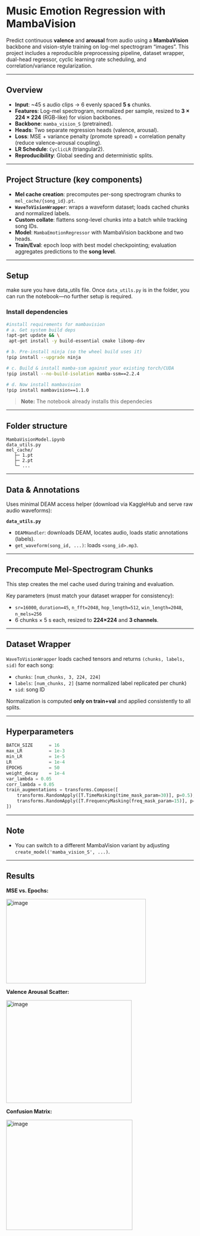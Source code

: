 # Music Emotion Regression with MambaVision

Predict continuous **valence** and **arousal** from audio using a **MambaVision** backbone and vision-style training on log-mel spectrogram “images”. This project includes a reproducible preprocessing pipeline, dataset wrapper, dual-head regressor, cyclic learning rate scheduling, and correlation/variance regularization.


---

## Overview

- **Input**: ~45 s audio clips → 6 evenly spaced **5 s** chunks.
- **Features**: Log-mel spectrogram, normalized per sample, resized to **3 × 224 × 224** (RGB-like) for vision backbones.
- **Backbone**: `mamba_vision_S` (pretrained).
- **Heads**: Two separate regression heads (valence, arousal).
- **Loss**: MSE + variance penalty (promote spread) + correlation penalty (reduce valence–arousal coupling).
- **LR Schedule**: `CyclicLR` (triangular2).
- **Reproducibility**: Global seeding and deterministic splits.

---

## Project Structure (key components)

- **Mel cache creation**: precomputes per-song spectrogram chunks to `mel_cache/{song_id}.pt`.
- **`WaveToVisionWrapper`**: wraps a waveform dataset; loads cached chunks and normalized labels.
- **Custom collate**: flattens song-level chunks into a batch while tracking song IDs.
- **Model**: `MambaEmotionRegressor` with MambaVision backbone and two heads.
- **Train/Eval**: epoch loop with best model checkpointing; evaluation aggregates predictions to the **song level**.

---

## Setup

make sure you have data_utils file. Once `data_utils.py` is in the folder, you can run the notebook—no further setup is required.

### Install dependencies

```bash
#install requirements for mambavision
# a. Get system build deps
!apt-get update && \
 apt-get install -y build-essential cmake libomp-dev

# b. Pre-install ninja (so the wheel build uses it)
!pip install --upgrade ninja

# c. Build & install mamba-ssm against your existing torch/CUDA
!pip install --no-build-isolation mamba-ssm==2.2.4

# d. Now install mambavision
!pip install mambavision==1.1.0
```

> **Note:** The notebook already installs this dependecies

---

## Folder structure
```text
MambaVisionModel.ipynb
data_utils.py
mel_cache/
   ├─ 1.pt
   ├─ 2.pt
   └─ ... 
```
---

## Data & Annotations

Uses minimal DEAM access helper (download via KaggleHub and serve raw audio waveforms):

**`data_utils.py`**
  - `DEAMHandler`: downloads DEAM, locates audio, loads static annotations (labels).
  - `get_waveform(song_id, ...)`: loads `<song_id>.mp3`.
---

## Precompute Mel-Spectrogram Chunks

This step creates the mel cache used during training and evaluation.

Key parameters (must match your dataset wrapper for consistency):
- `sr=16000`, `duration=45`, `n_fft=2048`, `hop_length=512`, `win_length=2048`, `n_mels=256`
- 6 chunks × 5 s each, resized to **224×224** and **3 channels**.


---

## Dataset Wrapper

`WaveToVisionWrapper` loads cached tensors and returns `(chunks, labels, sid)` for each song:
- `chunks`: `[num_chunks, 3, 224, 224]`
- `labels`: `[num_chunks, 2]` (same normalized label replicated per chunk)
- `sid`: song ID

Normalization is computed **only on train+val** and applied consistently to all splits.

---


## Hyperparameters

```python
BATCH_SIZE      = 16
max_LR          = 1e-3
min_LR          = 1e-5
LR              = 1e-4
EPOCHS          = 50
weight_decay    = 1e-4
var_lambda = 0.05
corr_lambda = 0.05
train_augmentations = transforms.Compose([
    transforms.RandomApply([T.TimeMasking(time_mask_param=30)], p=0.5),
    transforms.RandomApply([T.FrequencyMasking(freq_mask_param=15)], p=0.5)
])
```

---

## Note

- You can switch to a different MambaVision variant by adjusting `create_model('mamba_vision_S', ...)`.

---

## Results

**MSE vs. Epochs:**  

<img width="375" height="226" alt="image" src="https://github.com/user-attachments/assets/db383ee9-33be-4419-9e11-01b607b3bfb9" />


**Valence Arousal Scatter:**

<img width="337" height="275" alt="image" src="https://github.com/user-attachments/assets/a64610c4-7c21-4875-bf24-f019ecc26651" />


**Confusion Matrix:**

<img width="339" height="295" alt="image" src="https://github.com/user-attachments/assets/a7759c5e-f246-49cb-a482-b59dc3beca30" />

